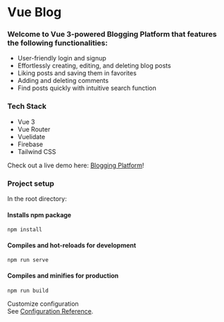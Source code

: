 # Vue Blog 

### Welcome to Vue 3-powered Blogging Platform that features the following functionalities:
- User-friendly login and signup
- Effortlessly creating, editing, and deleting blog posts
- Liking posts and saving them in favorites
- Adding and deleting comments
- Find posts quickly with intuitive search function

### Tech Stack
- Vue 3
- Vue Router
- Vuelidate
- Firebase
- Tailwind CSS

Check out a live demo here: [Blogging Platform](https://blogging-platform-de857.web.app/)!

### Project setup

In the root directory:

#### Installs npm package
```
npm install
```

#### Compiles and hot-reloads for development
```
npm run serve
```

#### Compiles and minifies for production
```
npm run build
```

Customize configuration  
See [Configuration Reference](https://cli.vuejs.org/config/).
